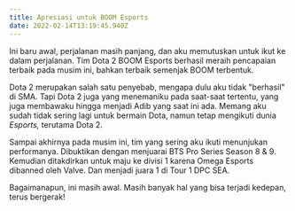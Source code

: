 ```yaml
---
title: Apresiasi untuk BOOM Esports
date: 2022-02-14T13:19:45.940Z
---
```

Ini baru awal, perjalanan masih panjang, dan aku memutuskan untuk ikut ke dalam perjalanan. Tim Dota 2 BOOM Esports berhasil meraih pencapaian terbaik pada musim ini, bahkan terbaik semenjak BOOM terbentuk.<!--more-->

Dota 2 merupakan salah satu penyebab, mengapa dulu aku tidak "berhasil" di SMA. Tapi Dota 2 juga yang menemaniku pada saat-saat tertentu, yang juga membawaku hingga menjadi Adib yang saat ini ada. Memang aku sudah tidak sering lagi untuk bermain Dota, namun tetap mengikuti dunia *Esports,* terutama Dota 2.

Sampai akhirnya pada musim ini, tim yang sering aku ikuti menunjukan performanya. Dibuktikan dengan menjuarai BTS Pro Series Season 8 & 9. Kemudian ditakdirkan untuk maju ke divisi 1 karena Omega Esports dibanned oleh Valve. Dan menjadi juara 1 di Tour 1 DPC  SEA.

Bagaimanapun, ini masih awal. Masih banyak hal yang bisa terjadi kedepan, terus bergerak!